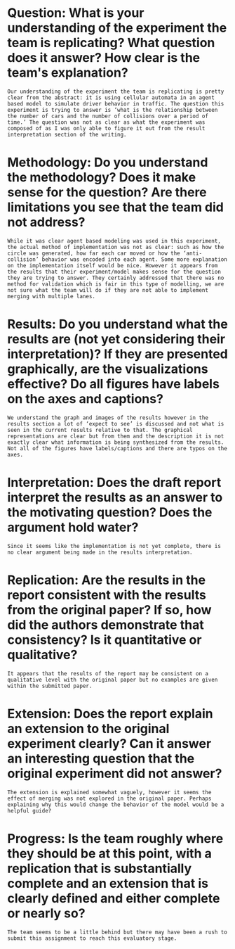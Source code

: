 # Question:  What is your understanding of the experiment the team is replicating?  What question does it answer?  How clear is the team's explanation?
	
	Our understanding of the experiment the team is replicating is pretty clear from the abstract: it is using cellular automata in an agent based model to simulate driver behavior in traffic. The question this experiment is trying to answer is ‘what is the relationship between the number of cars and the number of collisions over a period of time.’ The question was not as clear as what the experiment was composed of as I was only able to figure it out from the result interpretation section of the writing.

# Methodology: Do you understand the methodology?  Does it make sense for the question?  Are there limitations you see that the team did not address?
	
	While it was clear agent based modeling was used in this experiment, the actual method of implementation was not as clear: such as how the circle was generated, how far each car moved or how the ‘anti-collision’ behavior was encoded into each agent. Some more explanation on the implementation itself would be nice. However it appears from the results that their experiment/model makes sense for the question they are trying to answer. They certainly addressed that there was no method for validation which is fair in this type of modelling, we are not sure what the team will do if they are not able to implement merging with multiple lanes.

# Results: Do you understand what the results are (not yet considering their interpretation)?  If they are presented graphically, are the visualizations effective?  Do all figures have labels on the axes and captions?
	
	We understand the graph and images of the results however in the results section a lot of ‘expect to see’ is discussed and not what is seen in the current results relative to that. The graphical representations are clear but from them and the description it is not exactly clear what information is being synthesized from the results. Not all of the figures have labels/captions and there are typos on the axes. 

# Interpretation: Does the draft report interpret the results as an answer to the motivating question?  Does the argument hold water?
	
	Since it seems like the implementation is not yet complete, there is no clear argument being made in the results interpretation.

# Replication: Are the results in the report consistent with the results from the original paper?  If so, how did the authors demonstrate that consistency?  Is it quantitative or qualitative?
	
	It appears that the results of the report may be consistent on a qualitative level with the original paper but no examples are given within the submitted paper.

# Extension: Does the report explain an extension to the original experiment clearly?  Can it answer an interesting question that the original experiment did not answer?
	
	The extension is explained somewhat vaguely, however it seems the effect of merging was not explored in the original paper. Perhaps explaining why this would change the behavior of the model would be a helpful guide?

# Progress: Is the team roughly where they should be at this point, with a replication that is substantially complete and an extension that is clearly defined and either complete or nearly so?
	
	The team seems to be a little behind but there may have been a rush to submit this assignment to reach this evaluatory stage.
